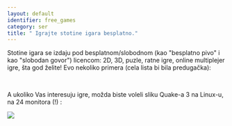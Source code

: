 ```yaml
---
layout: default
identifier: free_games
category: ser
title: " Igrajte stotine igara besplatno."
---
```


Stotine igara se izdaju pod besplatnom/slobodnom (kao "besplatno pivo" i kao "slobodan govor") licencom: 2D, 3D, puzle, ratne igre, online multiplejer igre, šta god želite! Evo nekoliko primera (cela lista bi bila predugačka):

<div id="items">



<br class="clearboth" />


A ukoliko Vas interesuju igre, možda biste voleli sliku Quake-a 3 na Linux-u, na 24 monitora (!) :

<a href="/img/quake_24_screens.jpg"><img src="/img/quake_24_screens_thumbnail.jpg" /></a>




